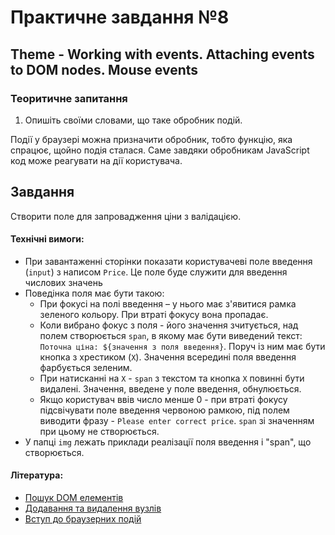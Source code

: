 # Практичне завдання №8

## Theme - Working with events. Attaching events to DOM nodes. Mouse events
    
### Теоритичне запитання

1. Опишіть своїми словами, що таке обробник подій.

Події  у браузері можна призначити обробник, тобто функцію, яка спрацює, щойно подія сталася. Саме завдяки обробникам JavaScript код може реагувати на дії користувача.

## Завдання

Створити поле для запровадження ціни з валідацією.

#### Технічні вимоги:
- При завантаженні сторінки показати користувачеві поле введення (`input`) з написом `Price`. Це поле буде служити для введення числових значень
- Поведінка поля має бути такою:
    - При фокусі на полі введення – у нього має з'явитися рамка зеленого кольору. При втраті фокусу вона пропадає.
    - Коли вибрано фокус з поля - його значення зчитується, над полем створюється `span`, в якому має бути виведений текст: `Поточна ціна: ${значення з поля введення}`. Поруч із ним має бути кнопка з хрестиком (`X`). Значення всередині поля введення фарбується зеленим.
    - При натисканні на `Х` - `span` з текстом та кнопка `X` повинні бути видалені. Значення, введене у поле введення, обнулюється.
    - Якщо користувач ввів число менше 0 - при втраті фокусу підсвічувати поле введення червоною рамкою, під полем виводити фразу - `Please enter correct price`. `span` зі значенням при цьому не створюється.
- У папці `img` лежать приклади реалізації поля введення і "span", що створюється.

#### Література:
- [Пошук DOM елементів](https://learn.javascript.ru/searching-elements-dom)
- [Додавання та видалення вузлів](https://learn.javascript.ru/modifying-document)
- [Вступ до браузерних подій](https://learn.javascript.ru/introduction-browser-events)

<!-- ## Теоретический вопрос

1. Опишите своими словами, как Вы понимаете, что такое обработчик событий.

## Задание

Создать поле для ввода цены с валидацией.

#### Технические требования:
- При загрузке страницы показать пользователю поле ввода (`input`) с надписью `Price`. Это поле будет служить для ввода числовых значений
- Поведение поля должно быть следующим: 
   - При фокусе на поле ввода - у него должна появиться рамка зеленого цвета. При потере фокуса она пропадает.
   - Когда убран фокус с поля - его значение считывается, над полем создается `span`, в котором должен быть выведен текст: `Текущая цена: ${значение из поля ввода}`. Рядом с ним должна быть кнопка с крестиком (`X`). Значение внутри поля ввода окрашивается в зеленый цвет.
   - При нажатии на `Х` - `span` с текстом и кнопка `X` должны быть удалены. Значение, введенное в поле ввода, обнуляется.
   - Если пользователь ввел число меньше 0 - при потере фокуса подсвечивать поле ввода красной рамкой, под полем выводить фразу - `Please enter correct price`. `span` со значением при этом не создается.
- В папке `img` лежат примеры реализации поля ввода и создающегося `span`.

#### Литература:
- [Поиск DOM элементов](https://learn.javascript.ru/searching-elements-dom)
- [Добавление и удаление узлов](https://learn.javascript.ru/modifying-document)
- [Введение в браузерные события](https://learn.javascript.ru/introduction-browser-events) -->